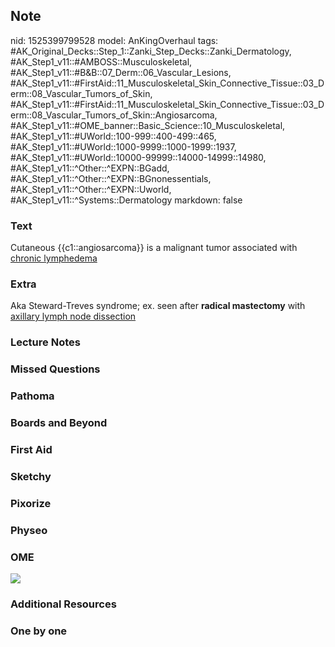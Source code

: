 ## Note
nid: 1525399799528
model: AnKingOverhaul
tags: #AK_Original_Decks::Step_1::Zanki_Step_Decks::Zanki_Dermatology, #AK_Step1_v11::#AMBOSS::Musculoskeletal, #AK_Step1_v11::#B&B::07_Derm::06_Vascular_Lesions, #AK_Step1_v11::#FirstAid::11_Musculoskeletal_Skin_Connective_Tissue::03_Derm::08_Vascular_Tumors_of_Skin, #AK_Step1_v11::#FirstAid::11_Musculoskeletal_Skin_Connective_Tissue::03_Derm::08_Vascular_Tumors_of_Skin::Angiosarcoma, #AK_Step1_v11::#OME_banner::Basic_Science::10_Musculoskeletal, #AK_Step1_v11::#UWorld::100-999::400-499::465, #AK_Step1_v11::#UWorld::1000-9999::1000-1999::1937, #AK_Step1_v11::#UWorld::10000-99999::14000-14999::14980, #AK_Step1_v11::^Other::^EXPN::BGadd, #AK_Step1_v11::^Other::^EXPN::BGnonessentials, #AK_Step1_v11::^Other::^EXPN::Uworld, #AK_Step1_v11::^Systems::Dermatology
markdown: false

### Text
Cutaneous {{c1::angiosarcoma}} is a malignant tumor associated with
<u>chronic lymphedema</u>

### Extra
Aka Steward-Treves syndrome; ex. seen after <b>radical
mastectomy</b> with <u>axillary lymph node dissection</u>

### Lecture Notes


### Missed Questions


### Pathoma


### Boards and Beyond


### First Aid


### Sketchy


### Pixorize


### Physeo


### OME
<div class="ome-widget">
  <a href=
  "https://onlinemeded.org/spa/musculoskeletal?ref=anki"><img src=
  "_OME_AnkiFlashcards_Topic_6.png"></a>
</div>

### Additional Resources


### One by one

